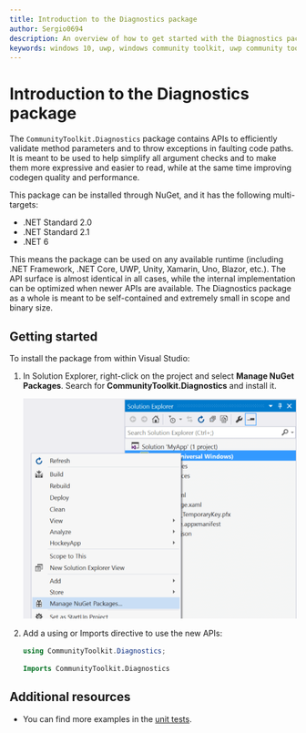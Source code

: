 ```yaml
---
title: Introduction to the Diagnostics package
author: Sergio0694
description: An overview of how to get started with the Diagnostics package and to the APIs it contains
keywords: windows 10, uwp, windows community toolkit, uwp community toolkit, uwp toolkit, .net community toolkit, csharp, get started, visual studio, diagnostics, exceptions, contract, net core, net standard
---
```


# Introduction to the Diagnostics package

The `CommunityToolkit.Diagnostics` package contains APIs to efficiently validate method parameters and to throw exceptions in faulting code paths. It is meant to be used to help simplify all argument checks and to make them more expressive and easier to read, while at the same time improving codegen quality and performance.

This package can be installed through NuGet, and it has the following multi-targets:

- .NET Standard 2.0
- .NET Standard 2.1
- .NET 6

This means the package can be used on any available runtime (including .NET Framework, .NET Core, UWP, Unity, Xamarin, Uno, Blazor, etc.). The API surface is almost identical in all cases, while the internal implementation can be optimized when newer APIs are available. The Diagnostics package as a whole is meant to be self-contained and extremely small in scope and binary size.

## Getting started

To install the package from within Visual Studio:

1. In Solution Explorer, right-click on the project and select **Manage NuGet Packages**. Search for **CommunityToolkit.Diagnostics** and install it.

    ![NuGet Packages](../images/get-started/manage-nuget-packages.png "Manage NuGet Packages Image")

2. Add a using or Imports directive to use the new APIs:

    ```c#
    using CommunityToolkit.Diagnostics;
    ```

    ```vb
    Imports CommunityToolkit.Diagnostics
    ```

## Additional resources

- You can find more examples in the [unit tests](https://github.com/CommunityToolkit/dotnet/tree/main/tests/CommunityToolkit.Diagnostics.UnitTests).